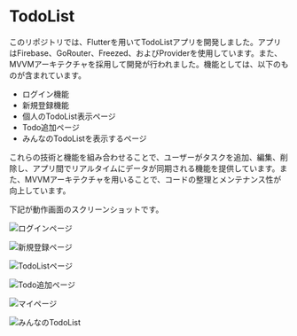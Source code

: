 # TodoList

このリポジトリでは、Flutterを用いてTodoListアプリを開発しました。アプリはFirebase、GoRouter、Freezed、およびProviderを使用しています。また、MVVMアーキテクチャを採用して開発が行われました。機能としては、以下のものが含まれています。

- ログイン機能
- 新規登録機能
- 個人のTodoList表示ページ
- Todo追加ページ
- みんなのTodoListを表示するページ

これらの技術と機能を組み合わせることで、ユーザーがタスクを追加、編集、削除し、アプリ間でリアルタイムにデータが同期される機能を提供しています。また、MVVMアーキテクチャを用いることで、コードの整理とメンテナンス性が向上しています。

下記が動作画面のスクリーンショットです。

![ログインページ](./docs/Screenshot_1681012363.png)

![新規登録ページ](./docs/Screenshot_1681012365.png)

![TodoListページ](./docs/Screenshot_1681012354.png)

![Todo追加ページ](./docs/Screenshot_1681012372.png)

![マイページ](./docs/Screenshot_1681012357.png)

![みんなのTodoList](./docs/Screenshot_1681012359.png)


